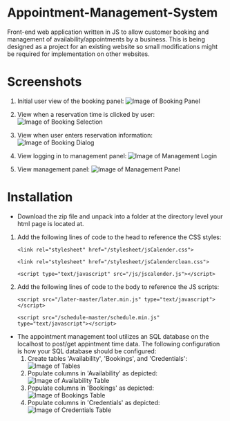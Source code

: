 # Appointment-Management-System
Front-end web application written in JS to allow customer booking and management of availability/appointments by a business. This is being designed as a project for an existing website so small modifications might be required for implementation on other websites.

# Screenshots
1. Initial user view of the booking panel:
![Image of Booking Panel](https://i.imgur.com/L8AFdkV.png)

2. View when a reservation time is clicked by user:
![Image of Booking Selection](https://i.imgur.com/sSg97mi.png)

3. View when user enters reservation information:
![Image of Booking Dialog](https://i.imgur.com/oEtZzTK.png)

4. View logging in to management panel:
![Image of Management Login](https://i.imgur.com/jW2kL9W.png)

5. View management panel:
![Image of Management Panel](https://i.imgur.com/z46ZDgE.png)

# Installation
* Download the zip file and unpack into a folder at the directory level your html page is located at.
1. Add the following lines of code to the head to reference the CSS styles:

     `<link rel="stylesheet" href="/stylesheet/jsCalender.css">`

     `<link rel="stylesheet" href="/stylesheet/jsCalenderclean.css">`

     `<script type="text/javascript" src="/js/jscalender.js"></script>`

2. Add the following lines of code to the body to reference the JS scripts:

     `<script src="/later-master/later.min.js" type="text/javascript"></script>`
     
     `<script src="/schedule-master/schedule.min.js" type="text/javascript"></script>`
     
* The appointment management tool utilizes an SQL database on the localhost to post/get appintment time data. The following configuration is how your SQL database should be configured:
  1. Create tables 'Availability', 'Bookings', and 'Credentials':
![Image of Tables](https://i.imgur.com/tX3IF9J.png)
  2. Populate columns in 'Availability' as depicted:
![Image of Availability Table](https://i.imgur.com/SLiQobl.png)
  3. Populate columns in 'Bookings' as depicted:
![Image of Bookings Table](https://i.imgur.com/bqqCuUd.png)
  4. Populate columns in 'Credentials' as depicted:
![Image of Credentials Table](https://i.imgur.com/TlM6KjE.png)
